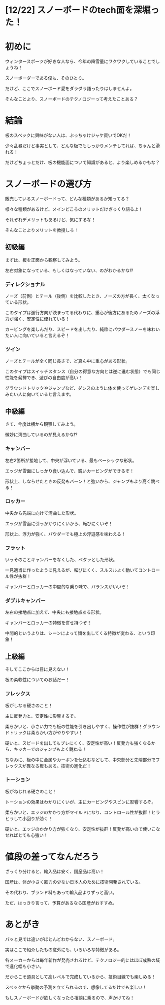 # [12/22] スノーボードのtech面を深堀った！

# 初めに

ウィンタースポーツが好きな人なら、今年の降雪量にワクワクしていることでしょうね！

スノーボーダーである僕も、そのひとり。

だけど、ここでスノーボード愛をダラダラ語ったりはしませんよ。

そんなことより、スノーボードのテクノロジーって考えたことある？

# 結論

板のスペックに興味がない人は、ぶっちゃけジャケ買いでOKだ！

少々乱暴だけど事実として、どんな板でもしっかりメンテしてれば、ちゃんと滑れる！

だけどちょっとだけ、板の機能面について知識があると、より楽しめるかもな？

# スノーボードの選び方

販売しているスノーボードって、どんな種類があるか知ってる？

様々な種類があるけど、メインどころのメリットだけざっくり語るよ！

それぞれデメリットもあるけど、気にするな！

そんなことよりメリットを教授しろ！

## 初級編

まずは、板を正面から観察してみよう。

左右対象になっている、もしくはなっていない、のがわかるかな!?

### ディレクショナル

ノーズ（前側）とテール（後側）を比較したとき、ノーズの方が長く、太くなっている形状。

このタイプは進行方向が決まってる代わりに、重心が後方にあるためノーズの浮力が強く、安定性に優れている！

カービングを楽しんだり、スピードを出したり、純粋にパウダースノーを味わいたい人に向いていると言えるぞ！

### ツイン

ノーズとテールが全く同じ長さで、ど真ん中に重心がある形状。

このタイプはスイッチスタンス（自分の得意な方向とは逆に進む状態）でも同じ性能を発揮でき、遊びの自由度が高い！

グラウンドトリックやジャンプなど、ダンスのように体を使ってゲレンデを楽しみたい人に向いていると言えます。

## 中級編

さて、今度は横から観察してみよう。

微妙に湾曲しているのが見えるかな!?

### キャンバー

左右2箇所が接地して、中央が浮いている、最もベーシックな形状。

エッジが雪面にしっかり食い込んで、鋭いカービングができるぞ！

形状上、しならせたときの反発もバーン！と強いから、ジャンプもより高く跳べる！

### ロッカー

中央から先端に向けて湾曲した形状。

エッジが雪面に引っかかりにくいから、転びにくいぞ！

形状上、浮力が強く、パウダーでも極上の浮遊感を味わえる！

### フラット

いっそのことキャンバーをなくした、ペタッとした形状。

一見適当に作ったように見えるが、転びにくく、スルスルよく動いてコントロール性が抜群！

キャンバーとロッカーの中間的な乗り味で、バランスがいいぞ！

### ダブルキャンバー

左右の接地点に加えて、中央にも接地点ある形状。

キャンバーとロッカーの特徴を併せ持つぞ！

中間的というよりは、シーンによって顔を出してくる特徴が変わる、という印象！

## 上級編

そしてここからは目に見えない！

板の柔軟性についてのお話だー！

### フレックス

板がしなる硬さのこと！

主に反発力と、安定性に影響するぞ。

柔らかいと、小さい力でも板の性能を引き出しやすく、操作性が抜群！グラウンドトリックは柔らかい方がやりやすい！

硬いと、スピードを出してもブレにくく、安定性が高い！反発力も強くなるから、キッカーでのジャンプもよく跳ねる！

ちなみに、板の中に金属やカーボンを仕込むなどして、中央部分と先端部分でフレックスが異なる板もある。技術の進化だ！

### トーション

板がねじれる硬さのこと！

トーションの効果はわかりにくいが、主にカービングやスピンに影響するぞ。

柔らかいと、エッジのかかり方がマイルドになり、コントロール性が抜群！ヒラヒラして小回りが効く！

硬いと、エッジのかかり方が強くなり、安定性が抜群！反発が高いので使いこなせればとても心強い！

# 値段の差ってなんだろう

ざっくり分けると、輸入品は安く、国産品は高い！

国産は、体が小さく筋力の少ない日本人のために技術開発されている。

その代わり、ブランド料もあって輸入品よりずっと高い。

ただ、はっきり言って、予算があるなら国産がおすすめ。

# あとがき

パッと見では違いがほとんどわからない、スノーボード。

実はここで紹介したもの意外にも、いろいろな特徴がある。

各メーカーからは毎年新作が発売されるけど、テクノロジー的にはほぼ成熟の域で進化幅も小さい。

だからこそ道具として高レベルで完成しているから、技術目線でも楽しめる！

スペックから挙動の予測を立てられるので、想像してるだけでも楽しい！

もしスノーボードが欲しくなったら相談に乗るので、声かけてね！


